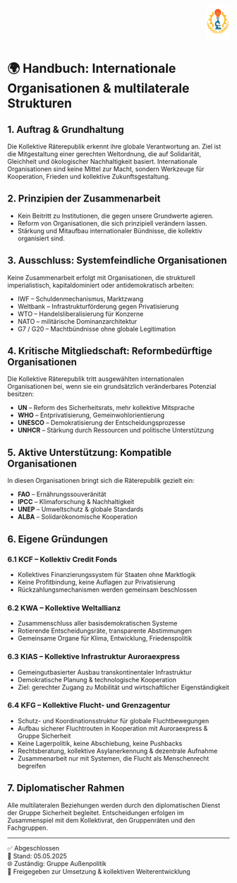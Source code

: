 <p align="right">
  <img src="https://raw.githubusercontent.com/hades-dux/Kollektive-Raeterepublik/main/Meta_und_Systemstruktur/logo_offiziell.png" alt="Logo der Kollektiven Räterepublik" height="80">
</p>

<!--
Autor: Fabio Weidner  
Version: 1.0  
Sektion: Außenpolitik  
Veröffentlichung: Mai 2025  
-->

# 🌍 Handbuch: Internationale Organisationen & multilaterale Strukturen

## 1. Auftrag & Grundhaltung

Die Kollektive Räterepublik erkennt ihre globale Verantwortung an. Ziel ist die Mitgestaltung einer gerechten Weltordnung, die auf Solidarität, Gleichheit und ökologischer Nachhaltigkeit basiert. Internationale Organisationen sind keine Mittel zur Macht, sondern Werkzeuge für Kooperation, Frieden und kollektive Zukunftsgestaltung.

## 2. Prinzipien der Zusammenarbeit

- Kein Beitritt zu Institutionen, die gegen unsere Grundwerte agieren.
- Reform von Organisationen, die sich prinzipiell verändern lassen.
- Stärkung und Mitaufbau internationaler Bündnisse, die kollektiv organisiert sind.

## 3. Ausschluss: Systemfeindliche Organisationen

Keine Zusammenarbeit erfolgt mit Organisationen, die strukturell imperialistisch, kapitaldominiert oder antidemokratisch arbeiten:

- IWF – Schuldenmechanismus, Marktzwang  
- Weltbank – Infrastrukturförderung gegen Privatisierung  
- WTO – Handelsliberalisierung für Konzerne  
- NATO – militärische Dominanzarchitektur  
- G7 / G20 – Machtbündnisse ohne globale Legitimation  

## 4. Kritische Mitgliedschaft: Reformbedürftige Organisationen

Die Kollektive Räterepublik tritt ausgewählten internationalen Organisationen bei, wenn sie ein grundsätzlich veränderbares Potenzial besitzen:

- **UN** – Reform des Sicherheitsrats, mehr kollektive Mitsprache  
- **WHO** – Entprivatisierung, Gemeinwohlorientierung  
- **UNESCO** – Demokratisierung der Entscheidungsprozesse  
- **UNHCR** – Stärkung durch Ressourcen und politische Unterstützung  

## 5. Aktive Unterstützung: Kompatible Organisationen

In diesen Organisationen bringt sich die Räterepublik gezielt ein:

- **FAO** – Ernährungssouveränität  
- **IPCC** – Klimaforschung & Nachhaltigkeit  
- **UNEP** – Umweltschutz & globale Standards  
- **ALBA** – Solidarökonomische Kooperation  

## 6. Eigene Gründungen

### 6.1 KCF – Kollektiv Credit Fonds

- Kollektives Finanzierungssystem für Staaten ohne Marktlogik  
- Keine Profitbindung, keine Auflagen zur Privatisierung  
- Rückzahlungsmechanismen werden gemeinsam beschlossen  

### 6.2 KWA – Kollektive Weltallianz

- Zusammenschluss aller basisdemokratischen Systeme  
- Rotierende Entscheidungsräte, transparente Abstimmungen  
- Gemeinsame Organe für Klima, Entwicklung, Friedenspolitik  

### 6.3 KIAS – Kollektive Infrastruktur Auroraexpress

- Gemeingutbasierter Ausbau transkontinentaler Infrastruktur  
- Demokratische Planung & technologische Kooperation  
- Ziel: gerechter Zugang zu Mobilität und wirtschaftlicher Eigenständigkeit  

### 6.4 KFG – Kollektive Flucht- und Grenzagentur

- Schutz- und Koordinationsstruktur für globale Fluchtbewegungen  
- Aufbau sicherer Fluchtrouten in Kooperation mit Auroraexpress & Gruppe Sicherheit  
- Keine Lagerpolitik, keine Abschiebung, keine Pushbacks  
- Rechtsberatung, kollektive Asylanerkennung & dezentrale Aufnahme  
- Zusammenarbeit nur mit Systemen, die Flucht als Menschenrecht begreifen  

## 7. Diplomatischer Rahmen

Alle multilateralen Beziehungen werden durch den diplomatischen Dienst der Gruppe Sicherheit begleitet. Entscheidungen erfolgen im Zusammenspiel mit dem Kollektivrat, den Gruppenräten und den Fachgruppen.

---

✅ Abgeschlossen  
📅 Stand: 05.05.2025  
🌐 Zuständig: Gruppe Außenpolitik  
🔐 Freigegeben zur Umsetzung & kollektiven Weiterentwicklung
